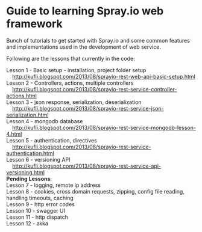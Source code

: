 Guide to learning Spray.io web framework
=============

Bunch of tutorials to get started with Spray.io and some common features and implementations used in the development of web service.

Following are the lessons that currently in the code:
 
Lesson 1 - Basic setup - installation, project folder setup
<br>&nbsp;&nbsp;&nbsp;&nbsp;<a href='http://kufli.blogspot.com/2013/08/sprayio-rest-web-api-basic-setup.html'>http://kufli.blogspot.com/2013/08/sprayio-rest-web-api-basic-setup.html</a>
<br>Lesson 2 - Controllers, actions, multiple controllers
<br>&nbsp;&nbsp;&nbsp;&nbsp;<a href='http://kufli.blogspot.com/2013/08/sprayio-rest-service-controller-actions.html'>http://kufli.blogspot.com/2013/08/sprayio-rest-service-controller-actions.html</a>
<br>Lesson 3 - json response, serialization, deserialization
<br>&nbsp;&nbsp;&nbsp;&nbsp;<a href='http://kufli.blogspot.com/2013/08/sprayio-rest-service-json-serialization.html'>http://kufli.blogspot.com/2013/08/sprayio-rest-service-json-serialization.html</a>
<br>Lesson 4 - mongodb database
<br>&nbsp;&nbsp;&nbsp;&nbsp;<a href='http://kufli.blogspot.com/2013/08/sprayio-rest-service-mongodb-lesson-4.html'>http://kufli.blogspot.com/2013/08/sprayio-rest-service-mongodb-lesson-4.html</a>
<br>Lesson 5 - authentication, directives
<br>&nbsp;&nbsp;&nbsp;&nbsp;<a href='http://kufli.blogspot.com/2013/08/sprayio-rest-service-authentication.html'>http://kufli.blogspot.com/2013/08/sprayio-rest-service-authentication.html</a>
<br>Lesson 6 - versioning API
<br>&nbsp;&nbsp;&nbsp;&nbsp;<a href='http://kufli.blogspot.com/2013/08/sprayio-rest-service-api-versioning.html'>http://kufli.blogspot.com/2013/08/sprayio-rest-service-api-versioning.html</a>
<br>
<b>Pending Lessons</b>:
<br>
Lesson 7 - logging, remote ip address<br>
Lesson 8 - cookies, cross domain requests, zipping, config file reading, handling timeouts, caching<br>
Lesson 9 - http error codes<br>
Lesson 10 - swagger UI<br>
Lesson 11 - http dispatch<br>
Lesson 12 - akka<br>
